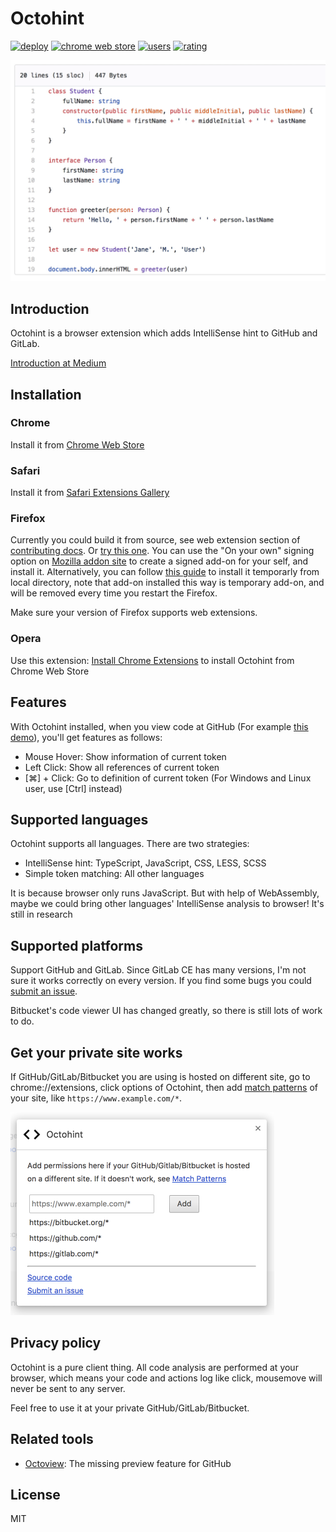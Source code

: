 # Octohint

[![deploy](https://github.com/pd4d10/octohint/workflows/test/badge.svg)]()
[![chrome web store](https://img.shields.io/chrome-web-store/v/hbkpjkfdheainjkkebeoofkpgddnnbpk.svg)](https://chrome.google.com/webstore/detail/hbkpjkfdheainjkkebeoofkpgddnnbpk)
[![users](https://img.shields.io/chrome-web-store/d/hbkpjkfdheainjkkebeoofkpgddnnbpk.svg)](https://chrome.google.com/webstore/detail/hbkpjkfdheainjkkebeoofkpgddnnbpk)
[![rating](https://img.shields.io/chrome-web-store/stars/hbkpjkfdheainjkkebeoofkpgddnnbpk.svg)](https://chrome.google.com/webstore/detail/hbkpjkfdheainjkkebeoofkpgddnnbpk)

<img src="assets/demo.gif" alt="Demo" width="636" />

## Introduction

Octohint is a browser extension which adds IntelliSense hint to GitHub and GitLab.

[Introduction at Medium](https://medium.com/@pd4d10/introducing-octohint-e1a3e4b80c47)

## Installation

### Chrome

Install it from [Chrome Web Store](https://chrome.google.com/webstore/detail/octohint/hbkpjkfdheainjkkebeoofkpgddnnbpk)

### Safari

Install it from [Safari Extensions Gallery](https://safari-extensions.apple.com/details/?id=com.pd4d10.octohint-2FFP8Y4P2A)

### Firefox

Currently you could build it from source, see web extension section of [contributing docs](CONTRIBUTING.md). Or [try this one](https://github.com/pd4d10/octohint/issues/24#issuecomment-450467200).
You can use the "On your own" signing option on [Mozilla addon site](https://addons.mozilla.org/en-US/developers/addon/submit/distribution) to create a signed add-on for your self, and install it.
Alternatively, you can follow [this guide](https://developer.mozilla.org/en-US/Add-ons/WebExtensions/Temporary_Installation_in_Firefox) to install it temporarly from local directory, note that add-on installed this way is temporary add-on, and will be removed every time you restart the Firefox.

Make sure your version of Firefox supports web extensions.

### Opera

Use this extension: [Install Chrome Extensions](https://addons.opera.com/en/extensions/details/download-chrome-extension-9/) to install Octohint from Chrome Web Store

## Features

With Octohint installed, when you view code at GitHub (For example [this demo](https://github.com/pd4d10/octohint/blob/master/assets/demo.ts)), you'll get features as follows:

- Mouse Hover: Show information of current token
- Left Click: Show all references of current token
- [⌘] + Click: Go to definition of current token (For Windows and Linux user, use [Ctrl] instead)

## Supported languages

Octohint supports all languages. There are two strategies:

- IntelliSense hint: TypeScript, JavaScript, CSS, LESS, SCSS
- Simple token matching: All other languages

It is because browser only runs JavaScript. But with help of WebAssembly, maybe we could bring other languages' IntelliSense analysis to browser! It's still in research

## Supported platforms

Support GitHub and GitLab. Since GitLab CE has many versions, I'm not sure it works correctly on every version. If you find some bugs you could [submit an issue](https://github.com/pd4d10/octohint/issues/new).

Bitbucket's code viewer UI has changed greatly, so there is still lots of work to do.

## Get your private site works

If GitHub/GitLab/Bitbucket you are using is hosted on different site, go to chrome://extensions, click options of Octohint, then add [match patterns](https://developer.chrome.com/extensions/match_patterns) of your site, like `https://www.example.com/*`.

<img src="assets/options.png" alt="options" width="422">

## Privacy policy

Octohint is a pure client thing. All code analysis are performed at your browser, which means your code and actions log like click, mousemove will never be sent to any server.

Feel free to use it at your private GitHub/GitLab/Bitbucket.

## Related tools

- [Octoview](https://github.com/pd4d10/octoview): The missing preview feature for GitHub

## License

MIT
